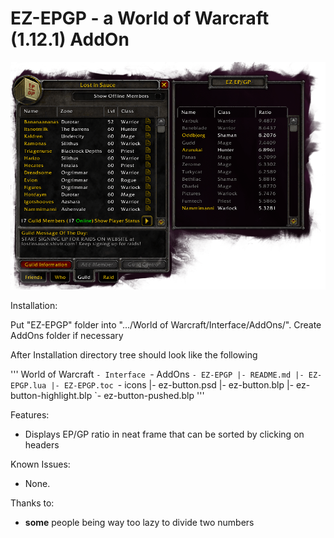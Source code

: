 EZ-EPGP - a World of Warcraft (1.12.1) AddOn
===================================================

![preview](docs/preview.png?raw=true "EZ-EPGP")

Installation:

Put "EZ-EPGP" folder into ".../World of Warcraft/Interface/AddOns/".
Create AddOns folder if necessary

After Installation directory tree should look like the following

'''
World of Warcraft
  `- Interface
     `- AddOns
        `- EZ-EPGP
           |- README.md
           |- EZ-EPGP.lua
           |- EZ-EPGP.toc
           `- icons
              |- ez-button.psd
              |- ez-button.blp
              |- ez-button-highlight.blp
              `- ez-button-pushed.blp
'''

Features:
- Displays EP/GP ratio in neat frame that can be sorted by clicking on headers

Known Issues:
- None.

Thanks to:
- **some** people being way too lazy to divide two numbers